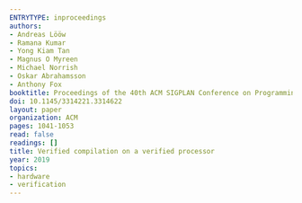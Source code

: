 ```yaml
---
ENTRYTYPE: inproceedings
authors:
- Andreas Lööw
- Ramana Kumar
- Yong Kiam Tan
- Magnus O Myreen
- Michael Norrish
- Oskar Abrahamsson
- Anthony Fox
booktitle: Proceedings of the 40th ACM SIGPLAN Conference on Programming Language Design and Implementation
doi: 10.1145/3314221.3314622
layout: paper
organization: ACM
pages: 1041-1053
read: false
readings: []
title: Verified compilation on a verified processor
year: 2019
topics:
- hardware
- verification
---
```

